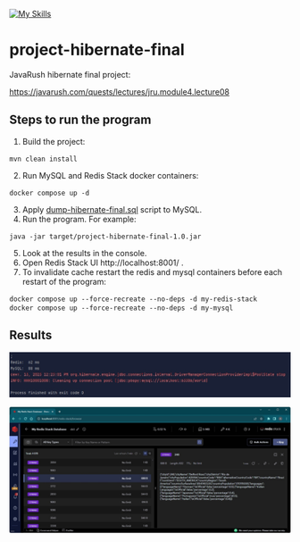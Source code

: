 [![My Skills](https://skillicons.dev/icons?i=java,maven,hibernate,mysql,redis,docker&theme=light)](https://skillicons.dev)
# project-hibernate-final

JavaRush hibernate final project:

https://javarush.com/quests/lectures/jru.module4.lecture08

## Steps to run the program

1. Build the project:
```
mvn clean install
```
2. Run MySQL and Redis Stack docker containers:
```
docker compose up -d
```
3. Apply [dump-hibernate-final.sql](./dump-hibernate-final.sql) script to MySQL.
4. Run the program. For example:
```
java -jar target/project-hibernate-final-1.0.jar
```
5. Look at the results in the console.
6. Open Redis Stack UI http://localhost:8001/ .
7. To invalidate cache restart the redis and mysql containers before each restart of the program:
```
docker compose up --force-recreate --no-deps -d my-redis-stack
docker compose up --force-recreate --no-deps -d my-mysql      
```

## Results

![screenshot](./src/main/resources/result.jpg?raw=true)

![screenshot](./src/main/resources/redis.jpg?raw=true)
